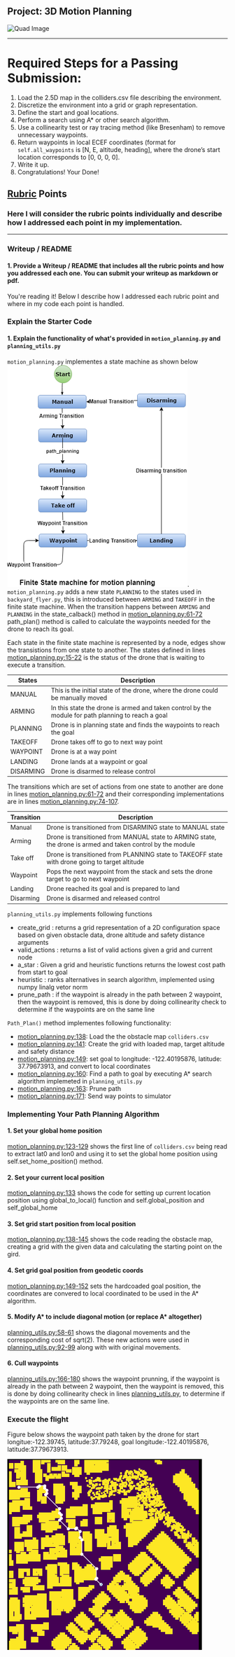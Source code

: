 ## Project: 3D Motion Planning
![Quad Image](./misc/enroute.png)

---


# Required Steps for a Passing Submission:
1. Load the 2.5D map in the colliders.csv file describing the environment.
2. Discretize the environment into a grid or graph representation.
3. Define the start and goal locations.
4. Perform a search using A* or other search algorithm.
5. Use a collinearity test or ray tracing method (like Bresenham) to remove unnecessary waypoints.
6. Return waypoints in local ECEF coordinates (format for `self.all_waypoints` is [N, E, altitude, heading], where the drone’s start location corresponds to [0, 0, 0, 0].
7. Write it up.
8. Congratulations!  Your Done!

## [Rubric](https://review.udacity.com/#!/rubrics/1534/view) Points
### Here I will consider the rubric points individually and describe how I addressed each point in my implementation.  

---
### Writeup / README

#### 1. Provide a Writeup / README that includes all the rubric points and how you addressed each one.  You can submit your writeup as markdown or pdf.  

You're reading it! Below I describe how I addressed each rubric point and where in my code each point is handled.

### Explain the Starter Code

#### 1. Explain the functionality of what's provided in `motion_planning.py` and `planning_utils.py`

`motion_planning.py` implementes a state machine as shown below ![Finite State machine for motion planning](./misc/motion_planning.png).  
`motion_planning.py` adds a new state `PLANNING` to the states used in `backyard_flyer.py`, this is introduced between `ARMING` and `TAKEOFF` in the finite state machine.  When the transition happens between `ARMING` and `PLANNING` in the state_calback() method in [motion_planning.py:61-72](./motion_planning.py#L61-L72) path_plan() method is called to calculate the waypoints needed for the drone to reach its goal.

Each state in the finite state machine is represented by a node, edges show the transistions from one state to another. The states defined in lines [motion_planning.py:15-22](./motion_planning.py#L15-L22) is the status of the drone that is waiting to execute a transition. 

States | Description
------- | -----------
MANUAL | This is the initial state of the drone, where the drone could be manually moved
ARMING | In this state the drone is armed and taken control by the module for path planning to reach a goal
PLANNING | Drone is in planning state and finds the waypoints to reach the goal
TAKEOFF | Drone takes off to go to next way point
WAYPOINT | Drone is at a way point
LANDING | Drone lands at a waypoint or goal
DISARMING | Drone is disarmed to release control

The transitions which are set of actions from one state to another are done in lines [motion_planning.py:61-72](./motion_planning.py#L61-L72) and their corresponding implementations are in lines [motion_planning.py:74-107](./motion_planning.py#L74-L107).

Transition | Description
------- | -----------
Manual | Drone is transitioned from DISARMING state to MANUAL state
Arming | Drone is transitioned from MANUAL state to ARMING state, the drone is armed and taken control by the module
Take off | Drone is transitioned from PLANNING state to TAKEOFF state with drone going to target altitude
Waypoint | Pops the next waypoint from the stack and sets the drone target to go to next waypoint
Landing | Drone reached its goal and is prepared to land
Disarming | Drone is disarmed and released control

`planning_utils.py` implements following functions 
* create_grid : returns a grid representation of a 2D configuration space based on given obstacle data, drone altitude and safety distance arguments
* valid_actions : returns a list of valid actions given a grid and current node
* a_star : Given a grid and heuristic functions returns the lowest cost path from start to goal
* heuristic : ranks alternatives in search algorithm, implemented using numpy linalg vetor norm
* prune_path : if the waypoint is already in the path between 2 waypoint, then the waypoint is removed, this is done by doing collinearity check to determine if the waypoints are on the same line

`Path_Plan()` method implementes following functionality:
* [motion_planning.py:138](./motion_planning.py#138): Load the the obstacle map `colliders.csv`
* [motion_planning.py:141](./motion_planning.py#141): Create the grid with loaded map, target altitude and safety distance
* [motion_planning.py:149](./motion_planning.py#149): set goal to longitude: -122.40195876, latitude: 37.79673913, and convert to local coordinates
* [motion_planning.py:160](./motion_planning.py#160): Find a path to goal by executing A* search algorithm implemeted in `planning_utils.py`
* [motion_planning.py:163](./motion_planning.py#163): Prune path
* [motion_planning.py:171](./motion_planning.py#171): Send way points to simulator

### Implementing Your Path Planning Algorithm

#### 1. Set your global home position
[motion_planning.py:123-129](./motion_planning.py#L123-L129) shows the first line of `colliders.csv` being read to extract lat0 and lon0 and using it to set the global home position using self.set_home_position() method.

#### 2. Set your current local position
[motion_planning.py:133](./motion_planning.py#L133) shows the code for setting up current location position using global_to_local() function and self.global_position and self_global_home

#### 3. Set grid start position from local position
[motion_planning.py:138-145](./motion_planning.py#L138-L145) shows the code reading the obstacle map, creating a grid with the given data and calculating the starting point on the gird.

#### 4. Set grid goal position from geodetic coords
[motion_planning.py:149-152](./motion_planning.py#L149-L152) sets the hardcoaded goal position, the coordinates are convered to local coordinated to be used in the A* algorithm.

#### 5. Modify A* to include diagonal motion (or replace A* altogether)
[planning_utils.py:58-61](./planning_utils.py#L58-L61) shows the diagonal movements and the corresponding cost of sqrt(2).  These new actions were used in [planning_utils.py:92-99](./planning_utils.py#L92-L99) along with with original movements.

#### 6. Cull waypoints 
[planning_utils.py:166-180](./planning_utils.py#L166-L180) shows the waypoint prunning, if the waypoint is already in the path between 2 waypoint, then the waypoint is removed, this is done by doing collinearity check in lines [planning_utils.py](./planning_utils.py#L161-L164), to determine if the waypoints are on the same line.

### Execute the flight
Figure below shows the waypoint path taken by the drone for start longitue:-122.39745, latitude:37.79248, goal longitude:-122.40195876, latitude:37.79673913.

![Drone Path](./misc/path1.png) 

